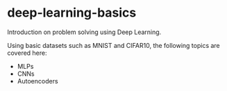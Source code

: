 # deep-learning-basics
Introduction on problem solving using Deep Learning.

Using basic datasets such as MNIST and CIFAR10, the following topics are covered here:

* MLPs
* CNNs
* Autoencoders